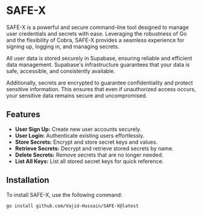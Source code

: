 # SAFE-X

SAFE-X is a powerful and secure command-line tool designed to manage user credentials and secrets with ease. Leveraging the robustness of Go and the flexibility of Cobra, SAFE-X provides a seamless experience for signing up, logging in, and managing secrets.

All user data is stored securely in Supabase, ensuring reliable and efficient data management. Supabase's infrastructure guarantees that your data is safe, accessible, and consistently available.

Additionally, secrets are encrypted to guarantee confidentiality and protect sensitive information. This ensures that even if unauthorized access occurs, your sensitive data remains secure and uncompromised.

## Features

- **User Sign Up:** Create new user accounts securely.
- **User Login:** Authenticate existing users effortlessly.
- **Store Secrets:** Encrypt and store secret keys and values.
- **Retrieve Secrets:** Decrypt and retrieve stored secrets by name.
- **Delete Secrets:** Remove secrets that are no longer needed.
- **List All Keys:** List all stored secret keys for quick reference.

## Installation

To install SAFE-X, use the following command:

```sh
go install github.com/Vajid-Hussain/SAFE-X@latest
